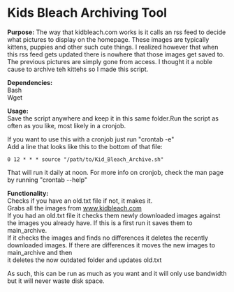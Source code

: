 Kids Bleach Archiving Tool
==========================

**Purpose:** 
The way that kidbleach.com works is it calls an rss feed to decide what
pictures to display on the homepage. These images are typically kittens,
puppies and other such cute things. I realized however that when this rss feed
gets updated there is nowhere that those images get saved to. The previous
pictures are simply gone from access.
I thought it a noble cause to archive teh kittehs so I made this script.

**Dependencies:**  
Bash  
Wget  

**Usage:**  
Save the script anywhere and keep it in this same folder.Run the script as
often as you like, most likely in a cronjob.

If you want to use this with a cronjob just run "crontab -e"  
Add a line that looks like this to the bottom of that file:  

    0 12 * * * source "/path/to/Kid_Bleach_Archive.sh"  
    
That will run it daily at noon. For more info on cronjob, check the man page
by running "crontab --help"

**Functionality:**  
Checks if you have an old.txt file if not, it makes it.  
Grabs all the images from www.kidbleach.com  
If you had an old.txt file it checks them newly downloaded images against  
the images you already have.
If this is a first run it saves them to main_archive.  
If it checks the images and finds no differences it deletes the recently  
downloaded images.
If there are differences it moves the new images to main_archive and then  
it deletes the now outdated folder and updates old.txt

As such, this can be run as much as you want and it will only use bandwidth
but it will never waste disk space.
